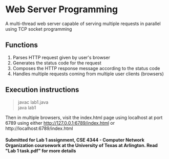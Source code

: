 # Web Server Programming
A multi-thread web server capable of serving multiple requests in parallel using TCP socket programming

## Functions

1. Parses HTTP request given by user's browser
2. Generates the status code for the request
3. Composes the HTTP response message according to the status code
4. Handles multiple requests coming from multiple user clients (browsers)

## Execution instructions

> javac lab1.java <br>
> java lab1
  
  Then in multiple browsers, visit the index.html page using localhost at port 6789 using either http://127.0.0.1:6789/index.html or http://localhost:6789/index.html

#### Submitted for Lab 1 assignment, CSE 4344 - Computer Network Organization coursework at the University of Texas at Arlington. Read "Lab 1 task.pdf" for more details
